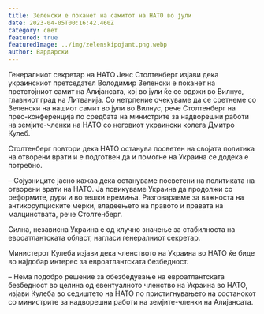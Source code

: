 ```yaml
---
title: Зеленски е поканет на самитот на НАТО во јули
date: 2023-04-05T00:16:42.460Z
category: свет
featured: true
featuredImage: ../img/zelenskipojant.png.webp
author: Вардарски
---
```


Генералниот секретар на НАТО Јенс Столтенберг изјави дека украинскиот претседател Володимир Зеленски е поканет на претстојниот самит на Алијансата, кој во јули ќе се одржи во Вилнус, главниот град на Литванија.
Со нетрпение очекуваме да се сретнеме со Зеленски на нашиот самит во јули во Вилнус, рече Столтенберг на прес-конференција по средбата на министрите за надворешни работи на земјите-членки на НАТО со неговиот украински колега Дмитро Кулеб.

Столтенберг повтори дека НАТО останува посветен на својата политика на отворени врати и е подготвен да и помогне на Украина се додека е потребно.

– Сојузниците јасно кажаа дека остануваме посветени на политиката на отворени врати на НАТО. Ја повикуваме Украина да продолжи со реформите, дури и во тешки времиња. Разговаравме за важноста на антикорупциските мерки, владеењето на правото и правата на малцинствата, рече Столтенберг.

Силна, независна Украина е од клучно значење за стабилноста на евроатлантската област, нагласи генералниот секретар.

Министерот Кулеба изјави дека членството на Украина во НАТО ќе биде во најдобар интерес за евроатлантската безбедност.

– Нема подобро решение за обезбедување на евроатлантската безбедност во целина од евентуалното членство на Украина во НАТО, изјави Кулеба во седиштето на НАТО по пристигнувањето на состанокот со министрите за надворешни работи на земјите-членки на Алијансата.
